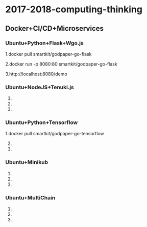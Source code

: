 # 2017-2018-computing-thinking

## Docker+CI/CD+Microservices

### Ubuntu+Python+Flask+Wgo.js

1.docker pull smartkit/godpaper-go-flask

2.docker run -p 8080:80 smartkit/godpaper-go-flask

3.http://localhost:8080/demo

### Ubuntu+NodeJS+Tenuki.js

1.

2.

3.


### Ubuntu+Python+Tensorflow

1.docker pull smartkit/godpaper-go-tensorflow

2.

3.

### Ubuntu+Minikub

1.

2.

3.


### Ubuntu+MultiChain

1.

2.

3.
